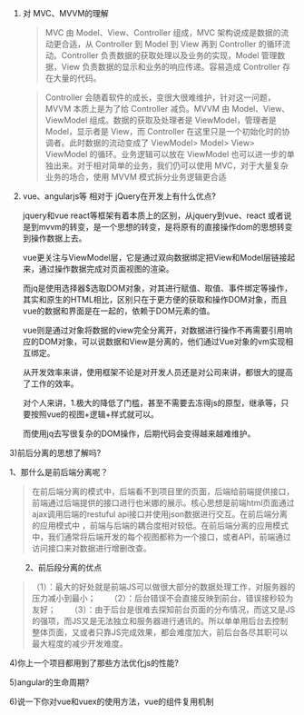 1) 对 MVC、MVVM的理解

    >MVC 由 Model、View、Controller 组成，MVC 架构说成是数据的流动更合适，从 Controller 到 Model 到 View 再到 Controller 的循环流动。Controller 负责数据的获取处理以及业务的实现，Model 管理数据，View 负责数据的显示和业务的响应传递。容易造成 Controller 存在大量的代码。

    >Controller 会随着软件的成长，变很大很难维护，针对这一问题，MVVM 本质上是为了给 Controller 减负。MVVM 由 Model、View、ViewModel 组成。数据的获取及处理者是 ViewModel，管理者是 Model，显示者是 View，而 Controller 在这里只是一个初始化时的协调者。此时数据的流动变成了 ViewModel> Model> View> ViewModel 的循环。业务逻辑可以放在 ViewModel 也可以进一步的单独出来。对于相对简单的业务，我们仍可以使用 MVC，对于大量复杂业务的场合，使用 MVVM 模式拆分业务逻辑更合适

1) vue、angularjs等 相对于 jQuery在开发上有什么优点?

    jquery和vue react等框架有着本质上的区别，从jquery到vue、react 或者说是到mvvm的转变，是一个思想的转变，是将原有的直接操作dom的思想转变到操作数据上去。

    vue更关注与ViewModel层，它是通过双向数据绑定把View和Model层链接起来，通过操作数据完成对页面视图的渲染。

    而jq是使用选择器$选取DOM对象，对其进行赋值、取值、事件绑定等操作，其实和原生的HTML相比，区别只在于更方便的获取和操作DOM对象，而且vue的数据和界面是在一起的，依赖于DOM元素的值。

    vue则是通过对象将数据的view完全分离开，对数据进行操作不再需要引用响应的DOM对象，可以说数据和View是分离的，他们通过Vue对象的vm实现相互绑定。

    从开发效率来讲，使用框架不论是对开发人员还是对公司来讲，都很大的提高了工作的效率。

    对个人来讲，1.极大的降低了门槛，甚至不需要去冻得js的原型，继承等，只要按照vue的视图+逻辑+样式就可以。

    而使用jq去写很复杂的DOM操作，后期代码会变得越来越难维护。

3)前后分离的思想了解吗?

1、那什么是前后端分离呢？
>在前后端分离的模式中，后端看不到项目里的页面，后端给前端提供接口，前端通过后端提供的接口进行也米娜的展示。核心思想是前端html页面通过ajax调用后端的restuful api接口并使用json数据进行交互。在前后端分离的应用模式中 ，前端与后端的耦合度相对较低。在前后端分离的应用模式中，我们通常将后端开发的每个视图都称为一个接口，或者API，前端通过访问接口来对数据进行增删改查。

　　2、前后段分离的优点

>（1）：最大的好处就是前端JS可以做很大部分的数据处理工作，对服务器的压力减小到最小；
　　（2）：后台错误不会直接反映到前台，错误接秒较为友好；
　　（3）：由于后台是很难去探知前台页面的分布情况，而这又是JS的强项，而JS又是无法独立和服务器进行通讯的。所以单单用后台去控制整体页面，又或者只靠JS完成效果，都会难度加大，前后台各尽其职可以最大程度的减少开发难度。

4)你上一个项目都用到了那些方法优化js的性能?

5)angular的生命周期?

6)说一下你对vue和vuex的使用方法，vue的组件复用机制
